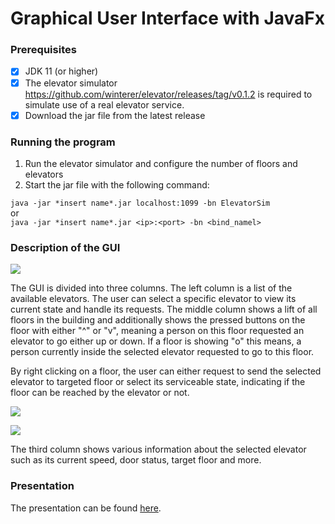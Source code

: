 # Graphical User Interface with JavaFx

### Prerequisites

- [x] JDK 11 (or higher)
- [x] The elevator simulator https://github.com/winterer/elevator/releases/tag/v0.1.2 is required to simulate use of a real elevator service.
- [x] Download the jar file from the latest release

### Running the program

1. Run the elevator simulator and configure the number of floors and elevators
2. Start the jar file with the following command:

`java -jar *insert name*.jar localhost:1099 -bn ElevatorSim`\
or\
`java -jar *insert name*.jar <ip>:<port> -bn <bind_namel>`

### Description of the GUI

![](../../../../Downloads/1.jpeg)

The GUI is divided into three columns. The left column is a list of the available elevators. 
The user can select a specific elevator to view its current state and handle its requests.
The middle column shows a lift of all floors in the building and additionally shows the
pressed buttons on the floor with either "^" or "v", meaning a person on this floor requested 
an elevator to go either up or down. If a floor is showing "o" this means, a person currently 
inside the selected elevator requested to go to this floor. 

By right clicking on a floor, the user can either request to send the selected elevator to targeted floor
or select its serviceable state, indicating if the floor can be reached by the elevator or not.

![](../../../../Downloads/2.jpeg)

![](../../../../Downloads/3.jpeg)

The third column shows various information about the selected elevator such as its current speed,
door status, target floor and more. 


### Presentation

The presentation can be found [here](https://docs.google.com/presentation/d/12DmrDZKuvW4P3jDPFCXgEq6uBdXtNlmkdX4tzJ1njTM/edit?usp=sharing).